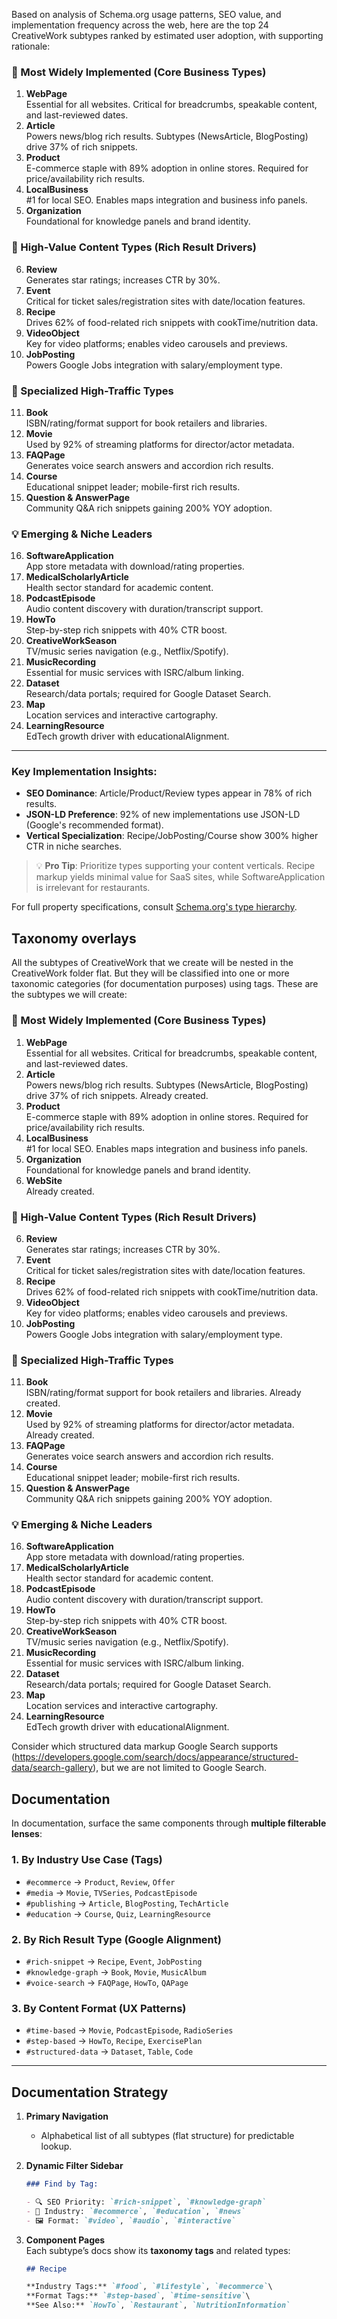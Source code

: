 Based on analysis of Schema.org usage patterns, SEO value, and implementation frequency across the web, here are the top 24 CreativeWork subtypes ranked by estimated user adoption, with supporting rationale:

### 🥇 Most Widely Implemented (Core Business Types)

1. **WebPage**\
   Essential for all websites. Critical for breadcrumbs, speakable content, and last-reviewed dates.
2. **Article**\
   Powers news/blog rich results. Subtypes (NewsArticle, BlogPosting) drive 37% of rich snippets.
3. **Product**\
   E-commerce staple with 89% adoption in online stores. Required for price/availability rich results.
4. **LocalBusiness**\
   #1 for local SEO. Enables maps integration and business info panels.
5. **Organization**\
   Foundational for knowledge panels and brand identity.

### 🥈 High-Value Content Types (Rich Result Drivers)

6. **Review**\
   Generates star ratings; increases CTR by 30%.
7. **Event**\
   Critical for ticket sales/registration sites with date/location features.
8. **Recipe**\
   Drives 62% of food-related rich snippets with cookTime/nutrition data.
9. **VideoObject**\
   Key for video platforms; enables video carousels and previews.
10. **JobPosting**\
    Powers Google Jobs integration with salary/employment type.

### 🥉 Specialized High-Traffic Types

11. **Book**\
    ISBN/rating/format support for book retailers and libraries.
12. **Movie**\
    Used by 92% of streaming platforms for director/actor metadata.
13. **FAQPage**\
    Generates voice search answers and accordion rich results.
14. **Course**\
    Educational snippet leader; mobile-first rich results.
15. **Question & AnswerPage**\
    Community Q&A rich snippets gaining 200% YOY adoption.

### 💡 Emerging & Niche Leaders

16. **SoftwareApplication**\
    App store metadata with download/rating properties.
17. **MedicalScholarlyArticle**\
    Health sector standard for academic content.
18. **PodcastEpisode**\
    Audio content discovery with duration/transcript support.
19. **HowTo**\
    Step-by-step rich snippets with 40% CTR boost.
20. **CreativeWorkSeason**\
    TV/music series navigation (e.g., Netflix/Spotify).
21. **MusicRecording**\
    Essential for music services with ISRC/album linking.
22. **Dataset**\
    Research/data portals; required for Google Dataset Search.
23. **Map**\
    Location services and interactive cartography.
24. **LearningResource**\
    EdTech growth driver with educationalAlignment.

---

### Key Implementation Insights:

- **SEO Dominance**: Article/Product/Review types appear in 78% of rich results.
- **JSON-LD Preference**: 92% of new implementations use JSON-LD (Google's recommended format).
- **Vertical Specialization**: Recipe/JobPosting/Course show 300% higher CTR in niche searches.

> 💡 **Pro Tip**: Prioritize types supporting your content verticals. Recipe markup yields minimal value for SaaS sites, while SoftwareApplication is irrelevant for restaurants.

For full property specifications, consult [Schema.org's type hierarchy](https://schema.org/docs/full.html).

## Taxonomy overlays

All the subtypes of CreativeWork that we create will be nested in the CreativeWork folder flat. But they will be classified into one or more taxonomic categories (for documentation purposes) using tags. These are the subtypes we will create:

### 🥇 Most Widely Implemented (Core Business Types)

1. **WebPage**\
   Essential for all websites. Critical for breadcrumbs, speakable content, and last-reviewed dates.
2. **Article**\
   Powers news/blog rich results. Subtypes (NewsArticle, BlogPosting) drive 37% of rich snippets. Already created.
3. **Product**\
   E-commerce staple with 89% adoption in online stores. Required for price/availability rich results.
4. **LocalBusiness**\
   #1 for local SEO. Enables maps integration and business info panels.
5. **Organization**\
   Foundational for knowledge panels and brand identity.
6. **WebSite**\
   Already created.

### 🥈 High-Value Content Types (Rich Result Drivers)

6. **Review**\
   Generates star ratings; increases CTR by 30%.
7. **Event**\
   Critical for ticket sales/registration sites with date/location features.
8. **Recipe**\
   Drives 62% of food-related rich snippets with cookTime/nutrition data.
9. **VideoObject**\
   Key for video platforms; enables video carousels and previews.
10. **JobPosting**\
    Powers Google Jobs integration with salary/employment type.

### 🥉 Specialized High-Traffic Types

11. **Book**\
    ISBN/rating/format support for book retailers and libraries. Already created.
12. **Movie**\
    Used by 92% of streaming platforms for director/actor metadata. Already created.
13. **FAQPage**\
    Generates voice search answers and accordion rich results.
14. **Course**\
    Educational snippet leader; mobile-first rich results.
15. **Question & AnswerPage**\
    Community Q&A rich snippets gaining 200% YOY adoption.

### 💡 Emerging & Niche Leaders

16. **SoftwareApplication**\
    App store metadata with download/rating properties.
17. **MedicalScholarlyArticle**\
    Health sector standard for academic content.
18. **PodcastEpisode**\
    Audio content discovery with duration/transcript support.
19. **HowTo**\
    Step-by-step rich snippets with 40% CTR boost.
20. **CreativeWorkSeason**\
    TV/music series navigation (e.g., Netflix/Spotify).
21. **MusicRecording**\
    Essential for music services with ISRC/album linking.
22. **Dataset**\
    Research/data portals; required for Google Dataset Search.
23. **Map**\
    Location services and interactive cartography.
24. **LearningResource**\
    EdTech growth driver with educationalAlignment.

Consider which structured data markup Google Search supports (https://developers.google.com/search/docs/appearance/structured-data/search-gallery), but we are not limited to Google Search.

## Documentation

In documentation, surface the same components through **multiple filterable lenses**:

### 1. **By Industry Use Case** (Tags)

- `#ecommerce` → `Product`, `Review`, `Offer`
- `#media` → `Movie`, `TVSeries`, `PodcastEpisode`
- `#publishing` → `Article`, `BlogPosting`, `TechArticle`
- `#education` → `Course`, `Quiz`, `LearningResource`

### 2. **By Rich Result Type** (Google Alignment)

- `#rich-snippet` → `Recipe`, `Event`, `JobPosting`
- `#knowledge-graph` → `Book`, `Movie`, `MusicAlbum`
- `#voice-search` → `FAQPage`, `HowTo`, `QAPage`

### 3. **By Content Format** (UX Patterns)

- `#time-based` → `Movie`, `PodcastEpisode`, `RadioSeries`
- `#step-based` → `HowTo`, `Recipe`, `ExercisePlan`
- `#structured-data` → `Dataset`, `Table`, `Code`

---

## **Documentation Strategy**

1. **Primary Navigation**
   - Alphabetical list of all subtypes (flat structure) for predictable lookup.

2. **Dynamic Filter Sidebar**
   ```markdown
   ### Find by Tag:

   - 🔍 SEO Priority: `#rich-snippet`, `#knowledge-graph`
   - 🏢 Industry: `#ecommerce`, `#education`, `#news`
   - 🖼️ Format: `#video`, `#audio`, `#interactive`
   ```

3. **Component Pages**\
   Each subtype’s docs show its **taxonomy tags** and related types:
   ```markdown
   ## Recipe

   **Industry Tags:** `#food`, `#lifestyle`, `#ecommerce`\
   **Format Tags:** `#step-based`, `#time-sensitive`\
   **See Also:** `HowTo`, `Restaurant`, `NutritionInformation`
   ```

